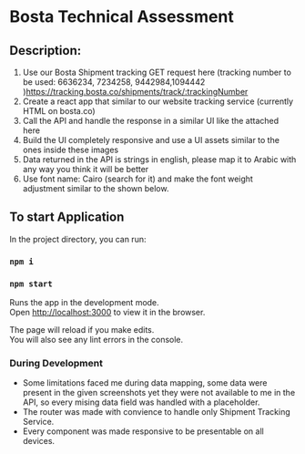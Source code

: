 # Bosta Technical Assessment

## Description:
1. Use our Bosta Shipment tracking GET request here (tracking number to be used: 6636234, 7234258, 9442984,1094442 )https://tracking.bosta.co/shipments/track/:trackingNumber
2. Create a react app that similar to our website tracking service (currently HTML on bosta.co)
3. Call the API and handle the response in a similar UI like the attached here
4. Build the UI completely responsive and use a UI assets similar to the ones inside these images
5. Data returned in the API is strings in english, please map it to Arabic with any way you think it will be better
6. Use font name: Cairo (search for it) and make the font weight adjustment similar to the shown below.

## To start Application

In the project directory, you can run:

### `npm i`
### `npm start`

Runs the app in the development mode.\
Open [http://localhost:3000](http://localhost:3000) to view it in the browser.

The page will reload if you make edits.\
You will also see any lint errors in the console.

### During Development
- Some limitations faced me during data mapping, some data were present in the given screenshots yet they were not available to me in the API, so every mising data field was handled with a placeholder.
- The router was made with convience to handle only Shipment Tracking Service.
- Every component was made responsive to be presentable on all devices.
